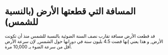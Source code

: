 # المسافة التي قطعتها الأرض (بالنسبة للشمس)

قد قطعت الأرض مسافة تقارب نصف السنة الضوئية بالنسبة للشمس منذ أن تكونت الأرض, و
هذا يعني إنها قضت 4.5 بليون سنة في دورانها حول الشمس, لإن سرعة الأرض أقل من سرعة
الضوء بـ 10,000 مرة.
